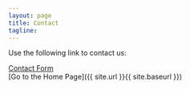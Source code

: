 ```yaml
---
layout: page
title: Contact
tagline:
---
```


Use the following link to contact us:

[Contact Form](https://goo.gl/forms/1C5MZ8KvcBrCZflv1)
<br />
[Go to the Home Page]({{ site.url }}{{ site.baseurl }})
